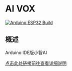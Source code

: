 # AI VOX

[![Arduino ESP32 Build](https://github.com/nulllaborg/ai_vox/actions/workflows/arduino_esp32_build.yml/badge.svg)](https://github.com/nulllaborg/ai_vox/actions/workflows/arduino_esp32_build.yml)

## 概述

Arduino IDE版小智AI

[点击此处链接前往查看详细说明](https://dcnmu33qx4fc.feishu.cn/docx/Lpy7dfEYAo04PzxJNI0ceTj5nxg)
